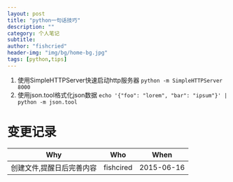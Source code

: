 ```yaml
---
layout: post
title: "python一句话技巧"
description: ""
category: 个人笔记
subtitle:
author: "fishcried"
header-img: "img/bg/home-bg.jpg"
tags: [python,tips]
---
```


1. 使用SimpleHTTPServer快速启动http服务器
   `python -m SimpleHTTPServer 8000`
1. 使用json.tool格式化json数据 
   `echo '{"foo": "lorem", "bar": "ipsum"}' | python -m json.tool`

# 变更记录

|Why | Who | When |
|----|-----|------|
|创建文件,提醒日后完善内容|fishcired|2015-06-16 |
